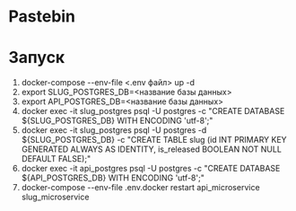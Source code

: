 # Pastebin

# Запуск

1. docker-compose --env-file <.env файл> up -d
2. export SLUG_POSTGRES_DB=<название базы данных>
3. export API_POSTGRES_DB=<название базы данных>
4. docker exec -it slug_postgres psql -U postgres -c "CREATE DATABASE ${SLUG_POSTGRES_DB} WITH ENCODING 'utf-8';"
5. docker exec -it slug_postgres psql -U postgres -d ${SLUG_POSTGRES_DB} -c "CREATE TABLE slug (id INT PRIMARY KEY GENERATED ALWAYS 
AS IDENTITY, is_released BOOLEAN NOT NULL DEFAULT FALSE);"
6. docker exec -it api_postgres psql -U postgres -c "CREATE DATABASE ${API_POSTGRES_DB} WITH ENCODING 'utf-8';"
7. docker-compose --env-file .env.docker restart api_microservice slug_microservice
